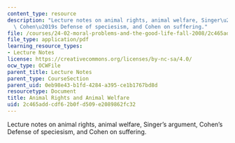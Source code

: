 ```yaml
---
content_type: resource
description: "Lecture notes on animal rights, animal welfare, Singer\u2019s argument,\
  \ Cohen\u2019s Defense of speciesism, and Cohen on suffering."
file: /courses/24-02-moral-problems-and-the-good-life-fall-2008/2c465addcdf62b0fd509e2089862fc32_lec_10.pdf
file_type: application/pdf
learning_resource_types:
- Lecture Notes
license: https://creativecommons.org/licenses/by-nc-sa/4.0/
ocw_type: OCWFile
parent_title: Lecture Notes
parent_type: CourseSection
parent_uid: 0eb98e43-b1fd-4284-a395-ce1b1767bd8d
resourcetype: Document
title: Animal Rights and Animal Welfare
uid: 2c465add-cdf6-2b0f-d509-e2089862fc32
---
```

Lecture notes on animal rights, animal welfare, Singer’s argument, Cohen’s Defense of speciesism, and Cohen on suffering.